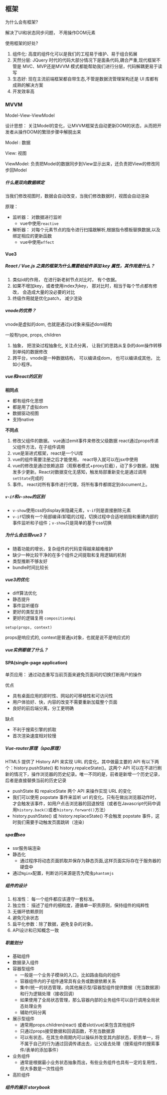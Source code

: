 ## 框架

为什么会有框架?

解决了UI和状态同步问题， 不用操作DOM元素

使用框架的好处? 

1. 组件化: 高度的组件化可以是我们的工程易于维护、易于组合拓展
2. 天然分层:  JQuery 时代的代码大部分情况下是面条代码,耦合严重,现代框架不管是 MVC、MVP还是MVVM 模式都能帮助我们进行分层，代码解耦更易于读写
3. 生态好: 现在主流前端框架都自带生态,不管是数据流管理架构还是 UI 库都有成熟的解决方案
4. 开发效率高



### MVVM

Model-View-ViewModel 

设计思想： 关注Model的变化，让MVVM框架去自动更新DOM的状态，从而把开发者从操作DOM的繁琐步骤中解脱出来

Model :  数据

View:  视图

ViewModel: 负责把Model的数据同步到View显示出来，还负责把View的修改同步回Model

##### 什么是双向数据绑定

当我们修改视图时，数据会自动改变，当我们修改数据时，视图会自动渲染

原理：

+ 监听器： 对数据进行监听
  + vue中使用`reactive`
+ 解析器： 对每个元素节点的指令进行扫描跟解析,根据指令模板替换数据,以及绑定相应的更新函数
  + vue中使用`effect`



#### Vue3

##### React / Vue.js 之类的框架为什么需要给组件添加 key 属性，其作用是什么？

1. 类似id的作用， 在进行新老树节点对比时， 有个依据。
2. 如果不增加key，或者使用index为key， 那对比时，相当于每个节点都有修改， 会造成大量的没必要的对比
3. 终级作用就是优化patch， 减少渲染

##### vnode的优势？

vnode是虚拟的dom, 也就是通过js对象来描述dom结构

一般有type, props, children

1. 抽象， 把渲染过程抽象化, 关注点分离， 让我们的思路从复杂的dom操作转移到单纯的数据修改
2. 跨平台，vnode是一种数据结构， 可以编译成dom， 也可以编译成其他， 比如小程序。

##### vue和react的区别

**相同点**

+ 都有组件化思想
+ 都是用了虚拟dom
+ 数据驱动视图
+ 支持native

**不同点**

1. 修改父组件的数据。 vue通过emit事件来修改父级数据 react通过props传递父组件方法，在子组件调用
2. vue是渐进式框架，react是一个UI库
3. vue的组件需要注册之后才能使用， react导入就可以在jsx中使用
4. vue的修改是通过依赖追踪（观察者模式+proxy拦截），动了多少数据，就触发多少更新。React对数据变化无感知，触发局部重新变化是通过调用`setState`完成的
5. 事件。 react对所有事件进行代理，将所有事件都绑定到document上。

##### `v-if`和`v-show`的区别

+ `v-show`使用css的display来隐藏元素，`v-if`则是直接删除元素
+ `v-if`切换有一个局部编译/卸载的过程，切换过程中合适地销毁和重建内部的事件监听和子组件；`v-show`只是简单的基于css切换

##### 为什么会出现vue3？

+ 随着功能的增长，复杂组件的代码变得越来越难维护
+ 缺少一种比较干净的在多个组件之间提取和复用逻辑的机制
+ 类型推断不够友好
+ bundle时间比较长

##### vue3的优化

+ diff算法优化
+ 静态提升
+ 事件监听缓存
+ 更好的类型支持
+ 更好的逻辑复用 `compositionApi`



`setup(props, context)`

props是响应式的, context是普通js对象，也就是说不是响应式的



##### vue实例都做了什么？



#### SPA(single-page application)

单页应用： 通过动态重写当前页面来避免页面间的切换打断用户的操作

优点

- 具有桌面应用的即时性、网站的可移植性和可访问性
- 用户体验好、快，内容的改变不需要重新加载整个页面
- 良好的前后端分离，分工更明确

缺点

- 不利于搜索引擎的抓取
- 首次渲染速度相对较慢

##### Vue-router原理（spa原理）

HTML5 提供了 History API 来实现 URL 的变化。其中做最主要的 API 有以下两个：history.pushState() 和 history.repalceState()。这两个 API 可以在不进行刷新的情况下，操作浏览器的历史纪录。唯一不同的是，前者是新增一个历史记录，后者是直接替换当前的历史记录

+ pushState 和 repalceState 两个 API 来操作实现 URL 的变化 
+ 我们可以使用 popstate 事件来监听 url 的变化。只有在做出浏览器动作时，才会触发该事件，如用户点击浏览器的回退按钮（或者在Javascript代码中调用`history.back()`或者`history.forward()`方法）
+ history.pushState() 或 history.replaceState() 不会触发 popstate 事件，这时我们需要手动触发页面跳转（渲染）

##### spa做seo

+ ssr服务端渲染
+ 静态化
  + 通过程序将动态页面抓取并保存为静态页面,这样页面实际存在于服务器的硬盘中
+ 通过`Nginx`配置，判断访问来源是否为爬虫`phantomjs`



##### 组件的设计

1. 标准性： 每一个组件都应该遵守一套标准。
2. 独立性： 描述了组件的细粒度，遵循单一职责原则，保持组件的纯粹性
3. 无循环依赖原则
4. 避免冗余状态
5. 扁平化参数：除了数据，避免复杂的对象。
6. API设计和已知概念一致

##### 职能划分

+ 基础组件
+ 数据录入组件
+ 容器型组件
  + 一般是一个业务子模块的入口，比如路由指向的组件
  + 容器组件内的子组件通常具有业务或数据依赖关系
  + 集中/统一的状态管理，向其他展示型/容器型组件提供数据（充当数据源）和行为逻辑处理（接收回调）
  + 如果使用了全局状态管理，那么容器内部的业务组件可以自行调用全局状态处理业务
  + 辅助代码分离
+ 展示型组件
  + 通常用props.children(react) 或者slot(vue)来包含其他组件
  + 只通过props接受数据和回调函数，不充当数据源
  + 可以有状态，在其生命周期内可以操纵并改变其内部状态，职责单一，将不属于自己的行为通过回调传递出去，让父级去处理（搜索组件的搜索事件/表单的添加事件）
+ 业务组件
  + 通常是根据最小业务状态抽象而出，有些业务组件也具有一定的复用性，但大多数是一次性组件
+ 高阶组件

##### 组件的展示 storybook